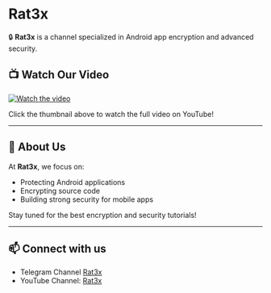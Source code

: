 # Rat3x

🔒 **Rat3x** is a channel specialized in Android app encryption and advanced security.

## 📺 Watch Our Video

[![Watch the video](https://img.youtube.com/vi/qdSvkrfcmVo/hqdefault.jpg)](https://www.youtube.com/watch?v=qdSvkrfcmVo)

Click the thumbnail above to watch the full video on YouTube!

---

## 🚀 About Us

At **Rat3x**, we focus on:
- Protecting Android applications
- Encrypting source code
- Building strong security for mobile apps

Stay tuned for the best encryption and security tutorials!

---

## 📫 Connect with us
- Telegram Channel [Rat3x](https://t.me/+hVIthNrlOGMxMjQ0)
- YouTube Channel: [Rat3x](https://www.youtube.com/channel/UCd-o-FVi2RjSde3m9W7Id5Q)
